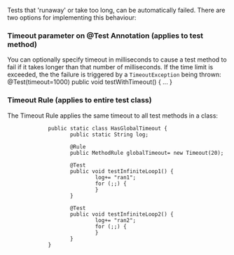 Tests that 'runaway' or take too long, can be automatically failed.  There are two options for implementing this behaviour:

### Timeout parameter on @Test Annotation (applies to test method)
You can optionally specify timeout in milliseconds to cause a test method to fail if it takes longer than that number of milliseconds.  If the time limit is exceeded, the the failure is triggered by a `TimeoutException` being thrown:
				@Test(timeout=1000)
				public void testWithTimeout() {
				  ...
				}


### Timeout Rule (applies to entire test class)
The Timeout Rule applies the same timeout to all test methods in a class:



				 public static class HasGlobalTimeout {
						public static String log;
				 
						@Rule
						public MethodRule globalTimeout= new Timeout(20);
				 
						@Test
						public void testInfiniteLoop1() {
								log+= "ran1";
								for (;;) {
								}
						}
				 
						@Test
						public void testInfiniteLoop2() {
								log+= "ran2";
								for (;;) {
								}
						}
				 }
